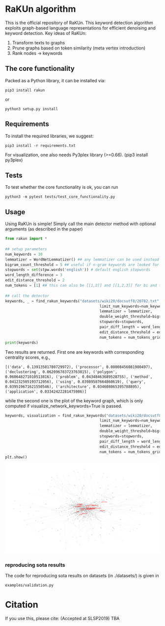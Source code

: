 # RaKUn algorithm
This is the official repository of RaKUn. This keyword detection algorithm exploits graph-based language representations for efficient denoising and keyword detection.
Key ideas of RaKUn:
1. Transform texts to graphs
2. Prune graphs based on token similarity (meta vertex introduction)
3. Rank nodes -> keywords

## The core functionality
Packed as a Python library, it can be installed via:

```
pip3 install rakun
```

or

```
python3 setup.py install
```

## Requirements
To install the required libraries, we suggest:
```
pip3 install -r requirements.txt
```
For visualization, one also needs Py3plex library (>=0.66). (pip3 install py3plex)

## Tests
To test whether the core functionality is ok, you can run
```
python3 -m pytest tests/test_core_functionality.py
```

## Usage
Using RaKUn is simple! Simply call the main detector method with optional arguments (as described in the paper)

```python
from rakun import *

## setup parameters
num_keywords = 10
lemmatizer = WordNetLemmatizer() ## any lemmatizer can be used instead of nltk default
bigram_count_threshold = 5 ## useful if n-gram keywords are looked for
stopwords = set(stpw.words('english')) # default english stopwords
word_length_difference = 3
edit_distance_threshold = 2
num_tokens = [1] ## this can also be [[1,2]] and [[1,2,3]] for bi and three gram keywords. (or just [2] or [3] for that matter)

## call the detector
keywords, _ = find_rakun_keywords("datasets/wiki20/docsutf8/20782.txt",
                                           limit_num_keywords=num_keywords,
                                           lemmatizer = lemmatizer,
                                           double_weight_threshold=bigram_count_threshold,
                                           stopwords=stopwords,
                                           pair_diff_length = word_length_difference,
                                           edit_distance_threshold = edit_distance_threshold,
                                           num_tokens = num_tokens_grid)
print(keywords)
```
Two results are returned. First one are keywords with corresponding centrality scores, e.g.,

```
[('data', 0.13913581780729972), ('processor', 0.08008456081980497), ('declustering', 0.062096783723763815), ('polygon', 0.060648271010513816), ('problem', 0.04348463689528755), ('method', 0.041232505193712056), ('using', 0.03989587664860619), ('query', 0.039519671621550546), ('architecture', 0.034608065395788895), ('application', 0.03342422281475986)]
```

while the second one is the plot of the keyword graph, which is only computed if visualize_network_keywords=True is passed.

```python
keywords, visualization = find_rakun_keywords("datasets/wiki20/docsutf8/20782.txt",
                                           limit_num_keywords=num_keywords,
                                           lemmatizer = lemmatizer,
                                           double_weight_threshold=bigram_count_threshold,
                                           stopwords=stopwords,
                                           pair_diff_length = word_length_difference,
                                           edit_distance_threshold = edit_distance_threshold,
                                           num_tokens = num_tokens_grid)
plt.show()					 

```

![Keyword graph](example_images/keywords.png)

### reproducing sota results
The code for reproducing sota results on datasets (in ./datasets/) is given in
```
examples/validation.py
```

# Citation
If you use this, please cite:
(Accepted at SLSP2019)
TBA
